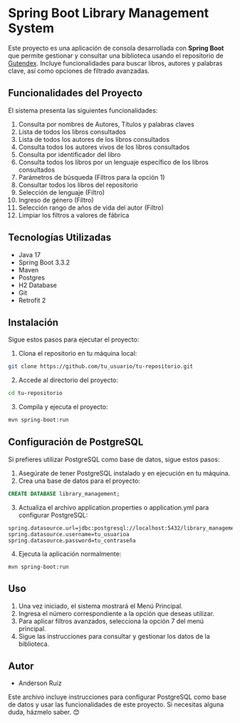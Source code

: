 # Spring Boot Library Management System

Este proyecto es una aplicación de consola desarrollada con **Spring Boot** que permite gestionar y consultar una biblioteca usando el repositorio de [Gutendex](https://gutendex.com). Incluye funcionalidades para buscar libros, autores y palabras clave, así como opciones de filtrado avanzadas.

## Funcionalidades del Proyecto

El sistema presenta las siguientes funcionalidades:

1. Consulta por nombres de Autores, Títulos y palabras claves
2. Lista de todos los libros consultados
3. Lista de todos los autores de los libros consultados
4. Consulta todos los autores vivos de los libros consultados
5. Consulta por identificador del libro
6. Consulta todos los libros por un lenguaje específico de los libros consultados
7. Parámetros de búsqueda (Filtros para la opción 1)
8. Consultar todos los libros del repositorio
9. Selección de lenguaje (Filtro)
10. Ingreso de género (Filtro)
11. Selección rango de años de vida del autor (Filtro)
12. Limpiar los filtros a valores de fábrica

## Tecnologías Utilizadas

- Java 17
- Spring Boot 3.3.2
- Maven
- Postgres
- H2 Database
- Git
- Retrofit 2

## Instalación

Sigue estos pasos para ejecutar el proyecto:

1. Clona el repositorio en tu máquina local:
```bash  
git clone https://github.com/tu_usuario/tu-repositorio.git 
```  
2. Accede al directorio del proyecto:
```bash  
cd tu-repositorio
```  
3. Compila y ejecuta el proyecto:
```bash  
mvn spring-boot:run
```  
## Configuración de PostgreSQL

Si prefieres utilizar PostgreSQL como base de datos, sigue estos pasos:
1. Asegúrate de tener PostgreSQL instalado y en ejecución en tu máquina.
2. Crea una base de datos para el proyecto: 
```sql 
CREATE DATABASE library_management; 
```
3.  Actualiza el archivo application.properties o application.yml para configurar PostgreSQL:
```properties
spring.datasource.url=jdbc:postgresql://localhost:5432/library_management
spring.datasource.username=tu_usuarioa
spring.datasource.password=tu_contraseña
```  
4. Ejecuta la aplicación normalmente:
```properties 
mvn spring-boot:run
```  

## Uso

1. Una vez iniciado, el sistema mostrará el Menú Principal.
2. Ingresa el número correspondiente a la opción que deseas utilizar.
3. Para aplicar filtros avanzados, selecciona la opción 7 del menú principal.
4. Sigue las instrucciones para consultar y gestionar los datos de la biblioteca.

## Autor
- Anderson Ruiz


Este archivo incluye instrucciones para configurar PostgreSQL como base de datos y usar las funcionalidades de este proyecto. Si necesitas alguna duda, házmelo saber. 😊
